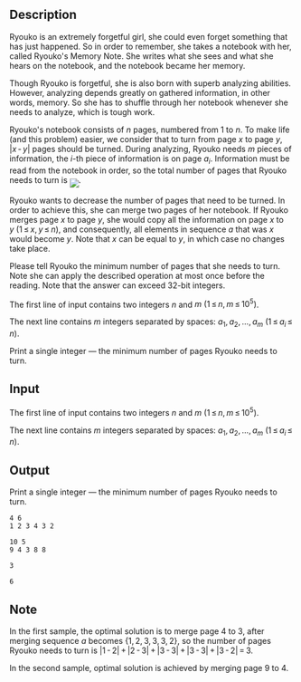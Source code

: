## Description

<div><p>Ryouko is an extremely forgetful girl, she could even forget something that has just happened. So in order to remember, she takes a notebook with her, called <span class="tex-font-style-it">Ryouko's Memory Note</span>. She writes what she sees and what she hears on the notebook, and the notebook became her memory.</p><p>Though Ryouko is forgetful, she is also born with superb analyzing abilities. However, analyzing depends greatly on gathered information, in other words, memory. So she has to shuffle through her notebook whenever she needs to analyze, which is tough work.</p><p>Ryouko's notebook consists of <span class="tex-span"><i>n</i></span> pages, numbered from 1 to <span class="tex-span"><i>n</i></span>. To make life (and this problem) easier, we consider that to turn from page <span class="tex-span"><i>x</i></span> to page <span class="tex-span"><i>y</i></span>, <span class="tex-span">|<i>x</i> - <i>y</i>|</span> pages should be turned. During analyzing, Ryouko needs <span class="tex-span"><i>m</i></span> pieces of information, the <span class="tex-span"><i>i</i></span>-th piece of information is on page <span class="tex-span"><i>a</i><sub class="lower-index"><i>i</i></sub></span>. Information must be read from the notebook in order, so the total number of pages that Ryouko needs to turn is <img align="middle" class="tex-formula" src="file://4O5NWgfH.png" style="max-width: 100.0%;max-height: 100.0%;">.</p><p>Ryouko wants to decrease the number of pages that need to be turned. In order to achieve this, she can merge two pages of her notebook. If Ryouko merges page <span class="tex-span"><i>x</i></span> to page <span class="tex-span"><i>y</i></span>, she would copy all the information on page <span class="tex-span"><i>x</i></span> to <span class="tex-span"><i>y</i>&nbsp;(1 ≤ <i>x</i>, <i>y</i> ≤ <i>n</i>)</span>, and consequently, all elements in sequence <span class="tex-span"><i>a</i></span> that was <span class="tex-span"><i>x</i></span> would become <span class="tex-span"><i>y</i></span>. Note that <span class="tex-span"><i>x</i></span> can be equal to <span class="tex-span"><i>y</i></span>, in which case no changes take place.</p><p>Please tell Ryouko the minimum number of pages that she needs to turn. Note she can apply the described operation at most once before the reading. Note that the answer can exceed 32-bit integers.</p></div><div class="input-specification"><p>The first line of input contains two integers <span class="tex-span"><i>n</i></span> and <span class="tex-span"><i>m</i>&nbsp;(1 ≤ <i>n</i>, <i>m</i> ≤ 10<sup class="upper-index">5</sup>)</span>.</p><p>The next line contains <span class="tex-span"><i>m</i></span> integers separated by spaces: <span class="tex-span"><i>a</i><sub class="lower-index">1</sub>, <i>a</i><sub class="lower-index">2</sub>, ..., <i>a</i><sub class="lower-index"><i>m</i></sub></span> <span class="tex-span">(1 ≤ <i>a</i><sub class="lower-index"><i>i</i></sub> ≤ <i>n</i>)</span>.</p></div><div class="output-specification"><p>Print a single integer — the minimum number of pages Ryouko needs to turn.</p></div>

## Input

<p>The first line of input contains two integers <span class="tex-span"><i>n</i></span> and <span class="tex-span"><i>m</i>&nbsp;(1 ≤ <i>n</i>, <i>m</i> ≤ 10<sup class="upper-index">5</sup>)</span>.</p><p>The next line contains <span class="tex-span"><i>m</i></span> integers separated by spaces: <span class="tex-span"><i>a</i><sub class="lower-index">1</sub>, <i>a</i><sub class="lower-index">2</sub>, ..., <i>a</i><sub class="lower-index"><i>m</i></sub></span> <span class="tex-span">(1 ≤ <i>a</i><sub class="lower-index"><i>i</i></sub> ≤ <i>n</i>)</span>.</p>

## Output

<p>Print a single integer — the minimum number of pages Ryouko needs to turn.</p>





```input1
4 6
1 2 3 4 3 2

```




```input2
10 5
9 4 3 8 8

```




```output1
3

```




```output2
6

```



## Note

<p>In the first sample, the optimal solution is to merge page 4 to 3, after merging sequence <span class="tex-span"><i>a</i></span> becomes <span class="tex-span">{1, 2, 3, 3, 3, 2}</span>, so the number of pages Ryouko needs to turn is <span class="tex-span">|1 - 2| + |2 - 3| + |3 - 3| + |3 - 3| + |3 - 2| = 3</span>.</p><p>In the second sample, optimal solution is achieved by merging page 9 to 4.</p>
